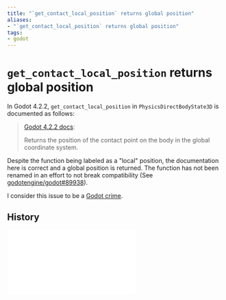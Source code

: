 ```yaml
---
title: "`get_contact_local_position` returns global position"
aliases:
- "`get_contact_local_position` returns global position"
tags:
- godot
---
```


# `get_contact_local_position` returns global position

In Godot 4.2.2, `get_contact_local_position` in `PhysicsDirectBodyState3D` is documented as follows:

> [Godot 4.2.2 docs](https://docs.godotengine.org/en/4.2/classes/class_physicsdirectbodystate3d.html#class-physicsdirectbodystate3d-method-get-contact-local-position):
>
> Returns the position of the contact point on the body in the global coordinate system.

Despite the function being labeled as a "local" position, the documentation here is correct and a global position is returned. The function has not been renamed in an effort to not break compatibility (See [godotengine/godot#89938](https://github.com/godotengine/godot/issues/89938#issuecomment-2022364558)).

I consider this issue to be a [Godot crime](godot-crimes.md).

## History

![20240703184120](../entries/20240703184120.md)
